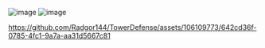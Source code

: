 ![image](https://github.com/Radgor144/TowerDefense/assets/106109773/d5c3be15-d369-489b-a320-790a530bf7c8)
![image](https://github.com/Radgor144/TowerDefense/assets/106109773/ac891e39-6260-4021-9d9e-b8184a9d7f6e)

https://github.com/Radgor144/TowerDefense/assets/106109773/642cd36f-0785-4fc1-9a7a-aa31d5667c81


